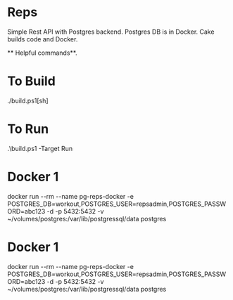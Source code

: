 # Reps

Simple Rest API with Postgres backend.  Postgres DB is in Docker.  Cake builds code and Docker.

** Helpful commands**.

# To Build
./build.ps1[sh]

# To Run
 .\build.ps1 -Target Run

# Docker 1
docker run --rm --name pg-reps-docker -e POSTGRES_DB=workout,POSTGRES_USER=repsadmin,POSTGRES_PASSWORD=abc123  -d -p 5432:5432 -v ~/volumes/postgres:/var/lib/postgressql/data postgres

# Docker 1
docker run --rm --name pg-reps-docker -e POSTGRES_DB=workout,POSTGRES_USER=repsadmin,POSTGRES_PASSWORD=abc123  -d -p 5432:5432 -v ~/volumes/postgres:/var/lib/postgressql/data postgres
